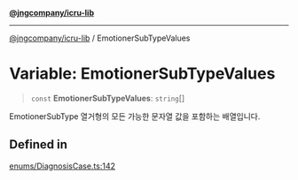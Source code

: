 [**@jngcompany/icru-lib**](../README.md)

***

[@jngcompany/icru-lib](../globals.md) / EmotionerSubTypeValues

# Variable: EmotionerSubTypeValues

> `const` **EmotionerSubTypeValues**: `string`[]

EmotionerSubType 열거형의 모든 가능한 문자열 값을 포함하는 배열입니다.

## Defined in

[enums/DiagnosisCase.ts:142](https://github.com/jngcompany/icru-lib/blob/761e262af29fb19aea42bf1fcdb824ee624d8160/src/enums/DiagnosisCase.ts#L142)
